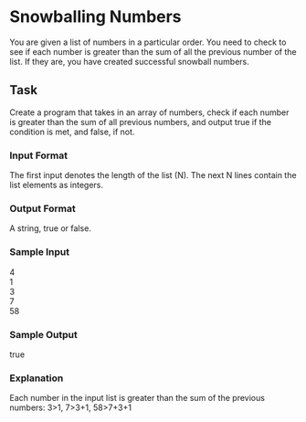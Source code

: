 <h1>Snowballing Numbers</h1>
You are given a list of numbers in a particular order. You need to check to see if each number is greater than the sum of all the previous number of the list. If they are, you have created successful snowball numbers.

<h2>Task</h2>
Create a program that takes in an array of numbers, check if each number is greater than the sum of all previous numbers, and output true if the condition is met, and false, if not.
<h3>Input Format</h3>
The first input denotes the length of the list (N). The next N lines contain the list elements as integers.
<h3>Output Format</h3>
A string, true or false.
<h3>Sample Input</h3>
4<br>
1<br>
3<br>
7<br>
58
<h3>Sample Output</h3>
true
<h3>Explanation</h3>
Each number in the input list is greater than the sum of the previous numbers: 3>1, 7>3+1, 58>7+3+1
